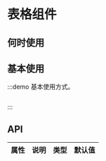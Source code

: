 # 表格组件


## 何时使用


## 基本使用

:::demo 基本使用方式。

```js

```
:::


## API
| 属性      | 说明    | 类型      |  默认值   |
|---------- |-------- |---------- |-------- |

